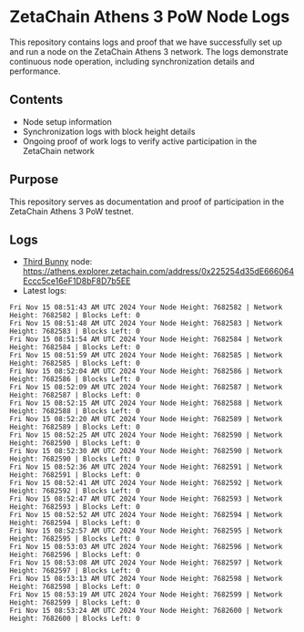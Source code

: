 # ZetaChain Athens 3 PoW Node Logs
This repository contains logs and proof that we have successfully set up and run a node on the ZetaChain Athens 3 network. The logs demonstrate continuous node operation, including synchronization details and performance.

## Contents
- Node setup information
- Synchronization logs with block height details
- Ongoing proof of work logs to verify active participation in the ZetaChain network

## Purpose
This repository serves as documentation and proof of participation in the ZetaChain Athens 3 PoW testnet.

## Logs

- [Third Bunny](https://thirdbunny.xyz/) node: https://athens.explorer.zetachain.com/address/0x225254d35dE666064Eccc5ce16eF1D8bF8D7b5EE
- Latest logs:
```
Fri Nov 15 08:51:43 AM UTC 2024 Your Node Height: 7682582 | Network Height: 7682582 | Blocks Left: 0
Fri Nov 15 08:51:48 AM UTC 2024 Your Node Height: 7682583 | Network Height: 7682583 | Blocks Left: 0
Fri Nov 15 08:51:54 AM UTC 2024 Your Node Height: 7682584 | Network Height: 7682584 | Blocks Left: 0
Fri Nov 15 08:51:59 AM UTC 2024 Your Node Height: 7682585 | Network Height: 7682585 | Blocks Left: 0
Fri Nov 15 08:52:04 AM UTC 2024 Your Node Height: 7682586 | Network Height: 7682586 | Blocks Left: 0
Fri Nov 15 08:52:09 AM UTC 2024 Your Node Height: 7682587 | Network Height: 7682587 | Blocks Left: 0
Fri Nov 15 08:52:15 AM UTC 2024 Your Node Height: 7682588 | Network Height: 7682588 | Blocks Left: 0
Fri Nov 15 08:52:20 AM UTC 2024 Your Node Height: 7682589 | Network Height: 7682589 | Blocks Left: 0
Fri Nov 15 08:52:25 AM UTC 2024 Your Node Height: 7682590 | Network Height: 7682590 | Blocks Left: 0
Fri Nov 15 08:52:30 AM UTC 2024 Your Node Height: 7682590 | Network Height: 7682590 | Blocks Left: 0
Fri Nov 15 08:52:36 AM UTC 2024 Your Node Height: 7682591 | Network Height: 7682591 | Blocks Left: 0
Fri Nov 15 08:52:41 AM UTC 2024 Your Node Height: 7682592 | Network Height: 7682592 | Blocks Left: 0
Fri Nov 15 08:52:47 AM UTC 2024 Your Node Height: 7682593 | Network Height: 7682593 | Blocks Left: 0
Fri Nov 15 08:52:52 AM UTC 2024 Your Node Height: 7682594 | Network Height: 7682594 | Blocks Left: 0
Fri Nov 15 08:52:57 AM UTC 2024 Your Node Height: 7682595 | Network Height: 7682595 | Blocks Left: 0
Fri Nov 15 08:53:03 AM UTC 2024 Your Node Height: 7682596 | Network Height: 7682596 | Blocks Left: 0
Fri Nov 15 08:53:08 AM UTC 2024 Your Node Height: 7682597 | Network Height: 7682597 | Blocks Left: 0
Fri Nov 15 08:53:13 AM UTC 2024 Your Node Height: 7682598 | Network Height: 7682598 | Blocks Left: 0
Fri Nov 15 08:53:19 AM UTC 2024 Your Node Height: 7682599 | Network Height: 7682599 | Blocks Left: 0
Fri Nov 15 08:53:24 AM UTC 2024 Your Node Height: 7682600 | Network Height: 7682600 | Blocks Left: 0
```
